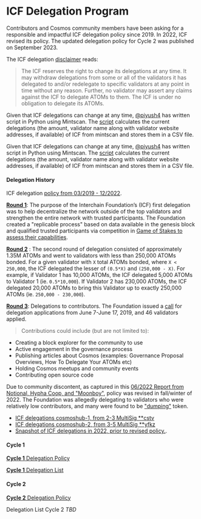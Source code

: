# ICF Delegation Program
Contributors and Cosmos community members have been asking for a responsible and impactful ICF delegation policy since 2019. 
In 2022, ICF revised its policy. The updated delegation policy for Cycle 2 was published on September 2023.

The ICF delegation [disclaimer](https://github.com/interchainio/delegation/tree/master/delegations) reads:
> The ICF reserves the right to change its delegations at any time. It may withdraw delegations from some or all of the validators it has delegated to and/or redelegate to specific validators at any point in time without any reason. Further, no validator may assert any claims against the ICF to delegate ATOMs to them. The ICF is under no obligation to delegate its ATOMs.

Given that ICF delegations can change at any time, [@piyush4](https://github.com/piyush4) has written script in Python using Mintscan. The [script](https://github.com/piyush4/bounty-6/blob/main/current_delegations.py) calculates the current delegations (the amount, validator name along with validator website addresses, if available) of ICF from mintscan and stores them in a CSV file.
 
Given that ICF delegations can change at any time, [@piyush4](https://github.com/piyush4) has written script in Python using Mintscan. The [script](https://github.com/piyush4/bounty-6/blob/main/current_delegations.py) calculates the current delegations (the amount, validator name along with validator website addresses, if available) of ICF from mintscan and stores them in a CSV file.
 

#### Delegation History

ICF delegation [policy from 03/2019 - 12/2022](https://github.com/interchainio/delegation).

[**Round 1**](https://github.com/interchainio/delegation/tree/master/delegations/1-gos): The purpose of the Interchain Foundation’s (ICF) first delegation was to help decentralize the network outside of the top validators and strengthen the entire network with trusted participants. The Foundation created a "replicable process" based on data available in the genesis block and qualified trusted participants via competition in [Game of Stakes to assess their capabilities](https://github.com/interchainio/delegation/tree/master/delegations/1-gos).

[**Round 2**](https://github.com/interchainio/delegation/tree/master/delegations/2-match-small) :
The second round of delegation consisted of approximately 1.35M ATOMs and went to validators with less than 250,000 ATOMs bonded. For a given validator with `X` total ATOMs bonded, where `X < 250,000`, the ICF delegated the lesser of `(0.5*X)` and `(250,000 - X)`.
For example, if Validator 1 has 10,000 ATOMs, the ICF delegated 5,000 ATOMs to Validator 1 (ie. `0.5*10,000`). If Validator 2 has 230,000 ATOMs, the ICF delegated 20,000 ATOMs to bring this Validator up to exactly 250,000 ATOMs (ie. `250,000 - 230,000`).

[**Round 3**](https://github.com/interchainio/delegation/tree/master/delegations/3-contributors): Delegations to contributors. 
The Foundation issued a [call](https://twitter.com/interchain_io/status/1137103291769327617) for delegation applications from June 7-June 17, 2019, and 46 validators applied.

> Contributions could include (but are not limited to):

* Creating a block explorer for the community to use
* Active engagement in the governance process
* Publishing articles about Cosmos (examples: Governance Proposal Overviews, How To Delegate Your ATOMs etc)
* Holding Cosmos meetups and community events
* Contributing open source code

Due to community discontent, as captured in this [06/2022 Report from Notional, Hypha Coop, and "Moonboy"](https://thoracic-boron-678.notion.site/ICF-Delegation-Report-b4b8c62295564990800fb1226d585e4b), policy was revised in fall/winter of 2022. The Foundation was allegedly delegating to validators who were relatively low contributors, and many were found to be ["dumping"](https://forum.cosmos.network/t/icf-delegation-recipients-who-sell-all/6739) token. 

* [ICF delegations cosmoshub-1, from 2-3 MultiSig **cstv](https://github.com/gaiaus/ICF/blob/main/stiftung/programs/delegation/delegations_cosmoshub1_cstv.csv)
* [ICF delegations cosmoshub-2, from 3-5 MultiSig **yfkz](https://github.com/gaiaus/ICF/blob/main/stiftung/programs/delegation/delegations_cosmoshub2_yfkz.csv)
* [Snapshot of ICF delegations in 2022, prior to revised policy.](https://github.com/gaiaus/ICF/blob/main/stiftung/programs/delegation/delegations_2022.csv).

#### Cycle 1

[**Cycle
1** Delegation Policy](https://github.com/gaiaus/ICF/blob/main/stiftung/programs/delegation/cycle1_policy.pdf)

[**Cycle
1** Delegation List](https://github.com/gaiaus/ICF/blob/main/stiftung/programs/delegation/Delegations%20Cycle%201.pdf)

#### Cycle 2

[**Cycle
2** Delegation Policy](https://github.com/gaiaus/ICF/blob/main/stiftung/programs/delegation/cycle2_policy.pdf)

Delegation List Cycle 2 *TBD*
